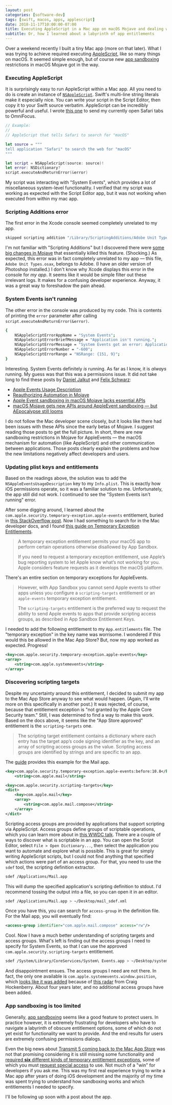 ```yaml
---
layout: post
categories: [software-dev]
tags: [swift, macos, apps, applescript]
date: 2018-11-17T10:00:00-07:00
title: Executing AppleScript in a Mac app on macOS Mojave and dealing with AppleEvent sandboxing
subtitle: Or, how I learned about a labyrinth of app entitlements
---
```


Over a weekend recently I built a tiny Mac app (more on that later). What I was trying to achieve required executing [AppleScript](https://developer.apple.com/library/archive/documentation/AppleScript/Conceptual/AppleScriptLangGuide/introduction/ASLR_intro.html), like so many things on macOS. It seemed simple enough, but of course new [app sandboxing](https://developer.apple.com/app-sandboxing/) restrictions in macOS Mojave got in the way.

<!--excerpt-->

### Executing AppleScript

It is surprisingly easy to run AppleScript within a Mac app. All you need to do is create an instance of [`NSAppleScript`](https://developer.apple.com/documentation/foundation/nsapplescript). Swift's multi-line string literals make it especially nice. You can write your script in the Script Editor, then copy it to your Swift source verbatim. AppleScript can be incredibly powerful and useful. I wrote [this one](https://github.com/jessesquires/safari-tabs-to-omnifocus) to send my currently open Safari tabs to OmniFocus.

```swift
// Example:
//
// AppleScript that tells Safari to search for "macOS"

let source = """
tell application "Safari" to search the web for "macOS"
"""

let script = NSAppleScript(source: source)!
let error: NSDictionary?
script.executeAndReturnError(&error)
```

My script was interacting with "System Events", which provides a lot of miscellaneous system-level functionality. I verified that my script was working as expected with the Script Editor app, but it was not working when executed from within my mac app.

### Scripting Additions error

The first error in the Xcode console seemed completely unrelated to my app.

```bash
skipped scripting addition "/Library/ScriptingAdditions/Adobe Unit Types.osax" because it is not SIP-protected.
```

I'm not familiar with "Scripting Additions" but I discovered there were [some big changes in Mojave](https://latenightsw.com/mojave-brings-in-big-security-changes/) that essentially killed this feature. (Shocking.) As expected, this error was in fact completely unrelated to my app &mdash; this file, `Adobe Unit Types.osax`, belongs to Adobe. (I have an older version of Photoshop installed.) I don't know why Xcode displays this error in the console for *my app*. It seems like it would be simple filter out these irrelevant logs. It makes for a confusing developer experience. Anyway, it was a great way to foreshadow the pain ahead.

### System Events isn't running

The other error in the console was produced by my code. This is contents of printing the `error` parameter after calling `script.executeAndReturnError(&error)`.

```bash
{
    NSAppleScriptErrorAppName = "System Events";
    NSAppleScriptErrorBriefMessage = "Application isn't running.";
    NSAppleScriptErrorMessage = "System Events got an error: Application isn't running.";
    NSAppleScriptErrorNumber = "-600";
    NSAppleScriptErrorRange = "NSRange: {151, 9}";
}
```

Interesting. System Events definitely *is* running. As far as I know, it is *always* running. My guess was that this was a permissions issue. It did not take long to find these posts by [Daniel Jalkut](https://twitter.com/danielpunkass) and [Felix Schwarz](https://twitter.com/felix_schwarz):

- [Apple Events Usage Description](https://indiestack.com/2018/08/apple-events-usage-description/)
- [Reauthorizing Automation in Mojave](https://bitsplitting.org/2018/07/11/reauthorizing-automation-in-mojave/)
- [Apple Event sandboxing in macOS Mojave lacks essential APIs](https://www.felix-schwarz.org/blog/2018/06/apple-event-sandboxing-in-macos-mojave)
- [macOS Mojave gets new APIs around AppleEvent sandboxing &mdash; but AEpocalypse still looms](https://www.felix-schwarz.org/blog/2018/08/new-apple-event-apis-in-macos-mojave)

I do not follow the Mac developer scene closely, but it looks like there had been issues with these APIs since the early betas of Mojave. I suggest reading those posts to get the full picture. In short, there are new sandboxing restrictions in Mojave for AppleEvents &mdash; the macOS mechanism for automation (like AppleScript) and other communication between applications. Those posts clearly explain the problems and how the new limitations negatively affect developers and users.

### Updating plist keys and entitlements

Based on the readings above, the solution was to add the `NSAppleEventsUsageDescription` key to my `Info.plist`. This is exactly how iOS permissions operate, so it was a familiar solution to me. Unfortunately, the app still did not work. I continued to see the "System Events isn't running" error.

After some digging around, I learned about the `com.apple.security.temporary-exception.apple-events` entitlement, buried in [this StackOverflow post](https://stackoverflow.com/questions/21303292/my-applescript-doesnt-work-any-more-when-i-upgrade-my-os-x-to-10-9). Now I had something to search for in the Mac developer docs, and I found [this guide on Temporary Exception Entitlements](https://developer.apple.com/library/archive/documentation/Miscellaneous/Reference/EntitlementKeyReference/Chapters/AppSandboxTemporaryExceptionEntitlements.html).

> A temporary exception entitlement permits your macOS app to perform certain operations otherwise disallowed by App Sandbox.
>
> If you need to request a temporary exception entitlement, use Apple’s bug reporting system to let Apple know what’s not working for you. Apple considers feature requests as it develops the macOS platform.

There's an entire section on temporary exceptions for AppleEvents.

> However, with App Sandbox you cannot send Apple events to other apps unless you configure a `scripting-targets` entitlement or an `apple-events` temporary exception entitlement.
>
> The `scripting-targets` entitlement is the preferred way to request the ability to send Apple events to apps that provide scripting access groups, as described in App Sandbox Entitlement Keys.

I needed to add the following entitlement to my `App.entitlements` file. The "temporary exception" in the key name was worrisome. I wondered if this would this be allowed in the Mac App Store? But, now my app worked as expected. Progress!

```xml
<key>com.apple.security.temporary-exception.apple-events</key>
<array>
    <string>com.apple.systemevents</string>
</array>
```

### Discovering scripting targets

Despite my uncertainty around this entitlement, I decided to submit my app to the Mac App Store anyway to see what would happen. (Again, I'll write more on this specifically in another post.) It was rejected, of course, because that entitlement exception is "not granted by the Apple Core Security team." Still, I was determined to find a way to make this work. Based on the docs above, it seems like the "App Store approved" entitlement is the `scripting-targets` one.

> The scripting target entitlement contains a dictionary where each entry has the target app’s code signing identifier as the key, and an array of scripting access groups as the value. Scripting access groups are identified by strings and are specific to an app.

The [guide](https://developer.apple.com/library/archive/documentation/Miscellaneous/Reference/EntitlementKeyReference/Chapters/AppSandboxTemporaryExceptionEntitlements.html) provides this example for the Mail app.

```xml
<key>com.apple.security.temporary-exception.apple-events:before:10.8</key>
    <string>com.apple.mail</string>

<key>com.apple.security.scripting-targets</key>
<dict>
    <key>com.apple.mail</key>
    <array>
        <string>com.apple.mail.compose</string>
    </array>
</dict>
```

Scripting access groups are provided by applications that support scripting via AppleScript. Access groups define groups of scriptable operations, which you can learn more about in [this WWDC talk](https://developer.apple.com/videos/play/wwdc2012/206/). There are a couple of ways to discover what is scriptable in an app. You can open the Script Editor, select `File > Open Dictionary...`, then select the application you want to automate and explore what is possible. This is great for simply writing AppleScript scripts, but I could not find anything that specified which actions were part of an access group. For that, you need to use the `sdef` tool, the scripting definition extractor.

```bash
sdef /Applications/Mail.app
```

This will dump the specified application's scripting definition to stdout. I'd recommend tossing the output into a file, so you can open it in an editor.

```bash
sdef /Applications/Mail.app > ~/Desktop/mail_sdef.xml
```

Once you have this, you can search for `access-group` in the definition file. For the Mail app, you will eventually find:

```xml
<access-group identifier="com.apple.mail.compose" access="rw"/>
```

Cool. Now I have a much better understanding of scripting targets and access groups. What's left is finding out the access groups I need to specify for System Events, so that I can use the approved `com.apple.security.scripting-targets` entitlement.

```bash
sdef /System/Library/CoreServices/System\ Events.app > ~/Desktop/system_events_sdef.xml
```

And disappointment ensues. The access groups I need are not there. In fact, the only one available is `com.apple.systemevents.window.position`, which [looks like it was added](https://mjtsai.com/blog/2014/03/04/add-security-access-groups-for-accessibility-apis/) because of [this radar](http://www.openradar.me/16224269) from Craig Hockenberry. About four years later, and no additional access groups have been added.

### App sandboxing is too limited

Generally, [app sandboxing](https://developer.apple.com/library/archive/documentation/Miscellaneous/Reference/EntitlementKeyReference/Chapters/EnablingAppSandbox.html) seems like a good feature to protect users. In practice however, it is extremely frustrating for developers who have to navigate a labyrinth of obscure entitlement options, some of which do not yet exist for functionality we want to provide. And the end results for users are extremely confusing permissions dialogs.

Even the big news about [Transmit 5 coming back to the Mac App Store](https://panic.com/blog/transmit-5-on-the-mac-app-store/) was not that promising considering it is still missing some functionality and [required **six** different kinds of temporary entitlement exceptions](https://mjtsai.com/blog/2018/11/16/transmit-5-on-the-mac-app-store/), some of which you must [request special access](https://developer.apple.com/contact/request/privileged-file-operations/) to use. Not much of a "win" for developers if you ask me. This was my first real experience trying to write a Mac app after years of doing iOS development and the majority of my time was spent trying to understand how sandboxing works and which entitlements I needed to specify.

I'll be following up soon with a post about the app.
